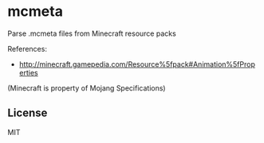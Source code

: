 # mcmeta

Parse .mcmeta files from Minecraft resource packs


References:

* http://minecraft.gamepedia.com/Resource%5fpack#Animation%5fProperties

(Minecraft is property of Mojang Specifications)

## License

MIT

